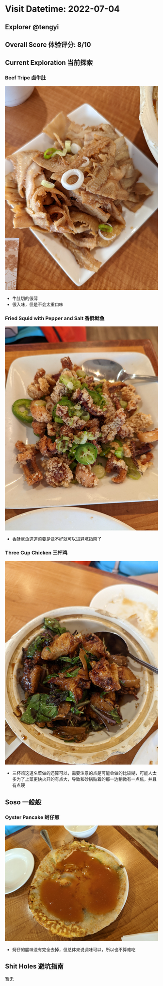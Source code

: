 # Visit Datetime: 2022-07-04

## Explorer @tengyi

## Overall Score 体验评分: 8/10

## Current Exploration 当前探索

### Beef Tripe 卤牛肚

![Beef_Tripe](Pix2022July4th/Beef_Tripe.jpg)

- 牛肚切的很薄
- 很入味，但是不会太重口味

### Fried Squid with Pepper and Salt 香酥鱿鱼

![Fried_Squid_with_Pepper_and_Salt](Pix2022July4th/Fried_Squid_with_Pepper_and_Salt.jpg)

- 香酥鱿鱼这道菜要是做不好就可以进避坑指南了

### Three Cup Chicken 三杯鸡

![Three_Cup_Chicken](Pix2022July4th/Three_Cup_Chicken.jpg)

- 三杯鸡这道名菜做的还算可以，需要注意的点是可能会做的比较糊，可能人太多为了上菜更快火开的有点大，导致和砂锅贴着的那一边稍微有一点焦，并且有点硬

## Soso 一般般
### Oyster Pancake 蚵仔煎

![Oyster_Pancake](Pix2022July4th/Oyster_Pancake.jpg)

- 蚵仔的腥味没有完全去掉，但总体来说调味可以，所以也不算难吃

## Shit Holes 避坑指南
暂无